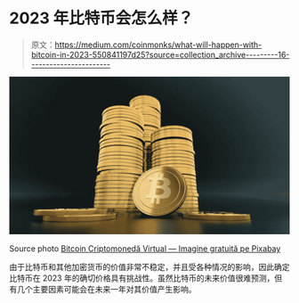 # 2023 年比特币会怎么样？

> 原文：<https://medium.com/coinmonks/what-will-happen-with-bitcoin-in-2023-550841197d25?source=collection_archive---------16----------------------->

![](img/c929807e4b09d1dab0f9bec368408776.png)

Source photo [Bitcoin Criptomonedă Virtual — Imagine gratuită pe Pixabay](https://pixabay.com/ro/illustrations/bitcoin-criptomoned%c4%83-virtual-bani-3024279/)

由于比特币和其他加密货币的价值非常不稳定，并且受各种情况的影响，因此确定比特币在 2023 年的确切价格具有挑战性。虽然比特币的未来价值很难预测，但有几个主要因素可能会在未来一年对其价值产生影响。